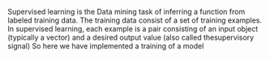 Supervised learning is the Data mining task of inferring a function from labeled training data.
The training data consist of a set of training examples. 
In supervised learning, each example is a pair consisting of an input object (typically a vector) and a desired output value (also called thesupervisory signal)
So here we have implemented a training of a model
